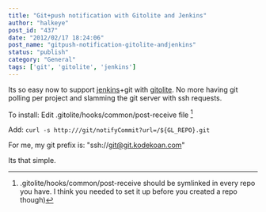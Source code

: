 ```yaml
---
title: "Git+push notification with Gitolite and Jenkins"
author: "halkeye"
post_id: "437"
date: "2012/02/17 18:24:06"
post_name: "gitpush-notification-gitolite-andjenkins"
status: "publish"
category: "General"
tags: ['git', 'gitolite', 'jenkins']
---
```


Its so easy now to support [jenkins](https://jenkins-ci.org/)+git with [gitolite](https://github.com/sitaramc/gitolite). No more having git polling per project and slamming the git server with ssh requests.

To install:
Edit .gitolite/hooks/common/post-receive file [^1]

Add:
`
curl -s http:///git/notifyCommit?url=/${GL_REPO}.git
`

For me, my git prefix is: "ssh://git@git.kodekoan.com"

Its that simple.

[^1]: .gitolite/hooks/common/post-receive should be symlinked in every repo you have. I think you needed to set it up before you created a repo though)
